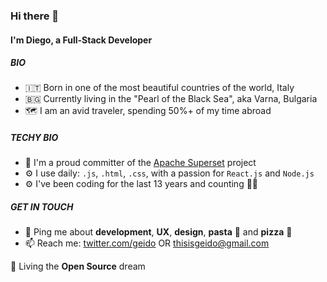 ### Hi there 👋

#### I'm Diego, a Full-Stack Developer

##### BIO

- 🇮🇹 Born in one of the most beautiful countries of the world, Italy
- 🇧🇬 Currently living in the "Pearl of the Black Sea", aka Varna, Bulgaria 
- 🗺 I am an avid traveler, spending 50%+ of my time abroad

##### TECHY BIO

- 🏢 I'm a proud committer of the [Apache Superset](https://github.com/apache/superset) project
- ⚙️ I use daily: `.js`, `.html`, `.css`, with a passion for `React.js` and `Node.js`
- ⚙️ I've been coding for the last 13 years and counting 👨‍💻


##### GET IN TOUCH

- 💬 Ping me about **development**, **UX**, **design**, **pasta** 🍝 and **pizza** 🍕
- 📫 Reach me: [twitter.com/geido](https://twitter.com/geido) OR thisisgeido@gmail.com

🌱 Living the **Open Source** dream
